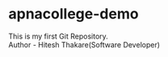 # apnacollege-demo
This is my first Git Repository.
<br>
Author - Hitesh Thakare(Software Developer)
